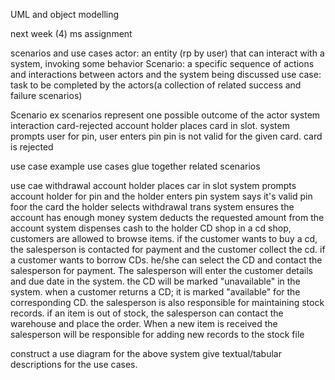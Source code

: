 UML and object modelling

next week (4) ms assignment

scenarios and use cases
actor: an entity (rp by user) that can interact with a system, invoking some behavior
Scenario: a specific sequence of actions and interactions between actors and the system being discussed
use case: task to be completed by the actors(a collection of related success and failure scenarios)

Scenario ex
scenarios represent one possible outcome of the actor system interaction
    card-rejected
    account holder places card in slot. system prompts user for pin, user enters pin
    pin is not valid for the given card. card is rejected

use case example
use cases glue together related scenarios

use cae withdrawal
account holder places car in slot
system prompts account holder for pin and the holder enters pin
system says it's valid pin foor the card
the holder selects withdrawal trans
system ensures the account has enough money
system deducts the requested amount from the account
system dispenses cash to the holder
CD shop
in a cd shop, customers are allowed to browse items. if the customer wants to buy a cd, the salesperson is contacted for payment and the customer
collect the cd. if a customer wants to borrow CDs. he/she can select the CD and contact the salesperson for payment. The salesperson will
enter the customer details and due date in the system. the CD will be marked "unavailable" in the system. when a customer returns a CD; it is marked "available"
for the corresponding CD. the salesperson is also responsible for maintaining stock records.
if an item is out of stock, the salesperson can contact the warehouse and place the order.
When a new item is received the salesperson will be responsible for adding new records to the stock file

construct a use diagram for the above system
give textual/tabular descriptions for the use cases.
